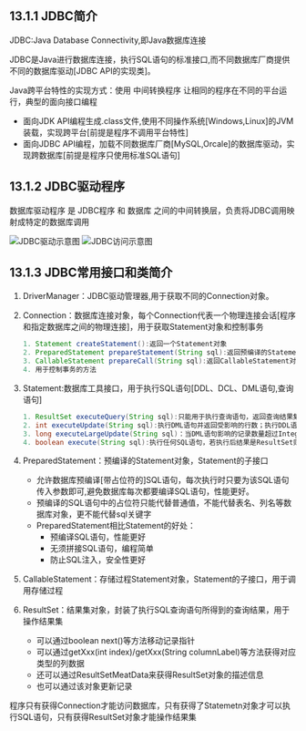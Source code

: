 ## 13.1.1 JDBC简介
JDBC:Java Database Connectivity,即Java数据库连接

JDBC是Java进行数据库连接，执行SQL语句的标准接口,而不同数据库厂商提供不同的数据库驱动[JDBC API的实现类]。

Java跨平台特性的实现方式：使用 中间转换程序 让相同的程序在不同的平台运行，典型的面向接口编程
- 面向JDK API编程生成.class文件,使用不同操作系统[Windows,Linux]的JVM装载，实现跨平台[前提是程序不调用平台特性]
- 面向JDBC API编程，加载不同数据库厂商[MySQL,Orcale]的数据库驱动，实现跨数据库[前提是程序只使用标准SQL语句]

## 13.1.2 JDBC驱动程序
数据库驱动程序 是 JDBC程序 和 数据库 之间的中间转换层，负责将JDBC调用映射成特定的数据库调用

![JDBC驱动示意图][]     ![JDBC访问示意图][]

## 13.1.3 JDBC常用接口和类简介
1. DriverManager：JDBC驱动管理器,用于获取不同的Connection对象。

2. Connection：数据库连接对象，每个Connection代表一个物理连接会话[程序和指定数据库之间的物理连接]，用于获取Statement对象和控制事务
    ```java
    1. Statement createStatement():返回一个Statement对象
    2. PreparedStatement prepareStatement(String sql):返回预编译的Statement对象
    3. CallableStatement prepareCall(String sql):返回CallableStatement对象
    4. 用于控制事务的方法
    ```
3. Statement:数据库工具接口，用于执行SQL语句[DDL、DCL、DML语句,查询语句]
    ```java
    1. ResultSet executeQuery(String sql):只能用于执行查询语句，返回查询结果集[ResultSet对象]
    2. int executeUpdate(String sql):执行DML语句并返回受影响的行数；执行DDL语句则返回0.
    3. long executeLargeUpdate(String sql)：当DML语句影响的记录数量超过Integer.MAX_VALUE时应该使用 该方法
    4. boolean execute(String sql):执行任何SQL语句，若执行后结果是ResultSet则返回true,否则返回false
    ```
4. PreparedStatement：预编译的Statement对象，Statement的子接口
    - 允许数据库预编译[带占位符的]SQL语句，每次执行时只要为该SQL语句传入参数即可,避免数据库每次都要编译SQL语句，性能更好。
    - 预编译的SQL语句中的占位符只能代替普通值，不能代替表名、列名等数据库对象，更不能代替sql关键字
    - PreparedStatement相比Statement的好处：
        - 预编译SQL语句，性能更好
        - 无须拼接SQL语句，编程简单
        - 防止SQL注入，安全性更好
5. CallableStatement：存储过程Statement对象，Statement的子接口，用于调用存储过程

6. ResultSet：结果集对象，封装了执行SQL查询语句所得到的查询结果，用于操作结果集
    - 可以通过boolean next()等方法移动记录指针
    - 可以通过getXxx(int index)/getXxx(String columnLabel)等方法获得对应类型的列数据
    - 还可以通过ResultSetMeatData来获得ResultSet对象的描述信息
    - 也可以通过该对象更新记录

程序只有获得Connection才能访问数据库，只有获得了Statemetn对象才可以执行SQL语句，只有获得ResultSet对象才能操作结果集

[JDBC驱动示意图]:http://note.youdao.com/yws/public/resource/19cc8a2d6058bd78bb4dc157fb70ad26/xmlnote/6C3CA41C60354ADC9320B52ADF0633E9/5388 "JDBC驱动示意图"
[JDBC访问示意图]:http://note.youdao.com/yws/public/resource/19cc8a2d6058bd78bb4dc157fb70ad26/xmlnote/2727830A656D4AB6B073EC534DF150A0/5385 "JDBC访问示意图"